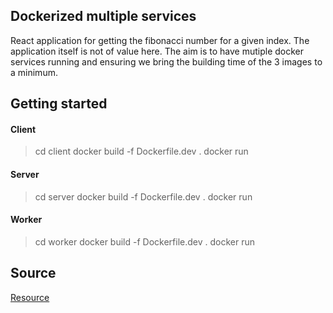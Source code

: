 ## Dockerized multiple services

React application for getting the fibonacci number for a given index. The application itself is not of value here. The aim is to have mutiple docker services running and ensuring we bring the building time of the 3 images to a minimum.

## Getting started

#### Client
> cd client
> docker build -f Dockerfile.dev .
> docker run <containerId>

#### Server
> cd server
> docker build -f Dockerfile.dev .
> docker run <containerId>

#### Worker
> cd worker
> docker build -f Dockerfile.dev .
> docker run <containerId>

## Source

[Resource](https://www.udemy.com/course/docker-and-kubernetes-the-complete-guide/)
